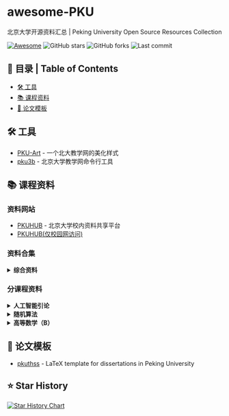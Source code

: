 # awesome-PKU

北京大学开源资料汇总 | Peking University Open Source Resources Collection

[![Awesome](https://awesome.re/badge.svg)](https://awesome.re)
![GitHub stars](https://img.shields.io/github/stars/ha0xin/awesome-PKU)
![GitHub forks](https://img.shields.io/github/forks/ha0xin/awesome-PKU)
![Last commit](https://img.shields.io/github/last-commit/ha0xin/awesome-PKU)

## 📖 目录 | Table of Contents

- [🛠️ 工具](#-工具)
- [📚 课程资料](#-课程资料)
- [📄 论文模板](#-论文模板)

## 🛠️ 工具

- [PKU-Art](https://github.com/zhuozhiyongde/PKU-Art) - 一个北大教学网的美化样式
- [pku3b](https://github.com/sshwy/pku3b) - 北京大学教学网命令行工具

## 📚 课程资料

### 资料网站
- [PKUHUB](https://pkuhub.cn) - 北京大学校内资料共享平台
- [PKUHUB(仅校园网访问)](https://i.pkuhub.cn)

### 资料合集

<details>
<summary><strong>综合资料</strong></summary>

- [vwOvOwv/PKU-Undergraduate-Course-Public](https://github.com/vwOvOwv/PKU-Undergraduate-Course-Public) - PKU course materials on computer science & life sciences.
- [tongtzeho/PKUCourse](https://github.com/tongtzeho/PKUCourse) - 北京大学信息学院计算机系 本科&研究生课程大作业选集

</details>

### 分课程资料

<details>
<summary><strong>人工智能引论</strong></summary>

- [BillWang3760/Introduction-to-Artificial-Intelligence-Labs-PKU-2025spring](https://github.com/BillWang3760/Introduction-to-Artificial-Intelligence-Labs-PKU-2025spring) - 25春北京大学信息科学技术学院《人工智能引论》的labs作业、作者本人的思考与解答

</details>

<details>
<summary><strong>随机算法</strong></summary>

- [jiacongfang/Randomized_Algorithm-kyq-2025Spring-PKU](https://github.com/jiacongfang/Randomized_Algorithm-kyq-2025Spring-PKU) - Homeworks of Randomized Algorithm course in PKU, 2025Spring

</details>

<details>
<summary><strong>高等数学（B）</strong></summary>

- [谢彦桐讲义](https://darkoxie.github.io/)

</details>

## 📄 论文模板

- [pkuthss](https://github.com/CasperVector/pkuthss) - LaTeX template for dissertations in Peking University

## ⭐ Star History

[![Star History Chart](https://api.star-history.com/svg?repos=ha0xin/awesome-PKU&type=Date)](https://star-history.com/#ha0xin/awesome-PKU&Date)
